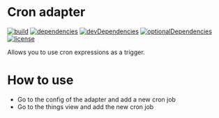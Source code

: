 # Cron adapter

[![build](https://github.com/tim-hellhake/cron-adapter/workflows/Build/badge.svg)](https://github.com/tim-hellhake/cron-adapter/actions?query=workflow:Build)
[![dependencies](https://david-dm.org/tim-hellhake/cron-adapter.svg)](https://david-dm.org/tim-hellhake/cron-adapter)
[![devDependencies](https://david-dm.org/tim-hellhake/cron-adapter/dev-status.svg)](https://david-dm.org/tim-hellhake/cron-adapter?type=dev)
[![optionalDependencies](https://david-dm.org/tim-hellhake/cron-adapter/optional-status.svg)](https://david-dm.org/tim-hellhake/cron-adapter?type=optional)
[![license](https://img.shields.io/badge/license-MPL--2.0-blue.svg)](LICENSE)

Allows you to use cron expressions as a trigger.

# How to use
* Go to the config of the adapter and add a new cron job
* Go to the things view and add the new cron job

